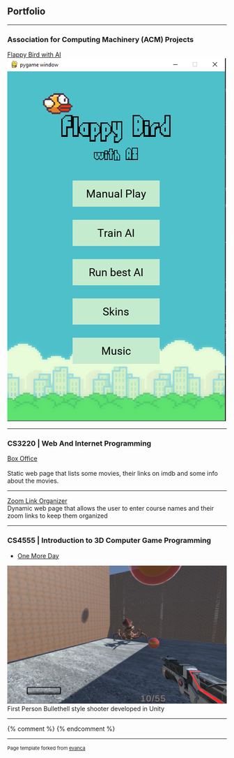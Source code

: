 ## Portfolio

---
### Association for Computing Machinery (ACM) Projects

[Flappy Bird with AI](https://github.com/JakeSchultz/FlappyBirdWithAI)
<img src="images/FlappyBirdwithAI.PNG"/>

---
### CS3220 | Web And Internet Programming

[Box Office](/Lab3/BoxOffice.html) <br>
<br>Static web page that lists some movies, their links on imdb and some info about the movies. <br>

---
[Zoom Link Organizer]()
<br>Dynamic web page that allows the user to enter course names and their zoom links to keep them organized<br>

---


### CS4555 | Introduction to 3D Computer Game Programming

- [One More Day](https://simmer.io/@EagleGameStudio/onemoreday)
<img src = "images/OneMoreDay.png"/>
<br>First Person Bullethell style shooter developed in Unity<br>

---
{% comment %}
{% endcomment %}


---
<p style="font-size:11px">Page template forked from <a href="https://github.com/evanca/quick-portfolio">evanca</a></p>
<!-- Remove above link if you don't want to attibute -->
